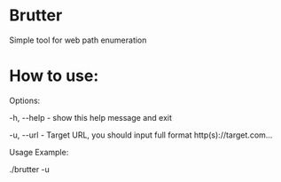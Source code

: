# Brutter
Simple tool for web path enumeration

# How to use:

Options:


-h, --help - show this help message and exit

-u, --url -  Target URL, you should input full format http(s)://target.com...

 Usage Example:
 
 
./brutter -u <target url>

